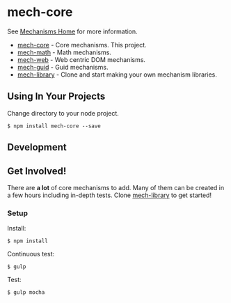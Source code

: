[mech-library-link]: https://github.com/mechanismsjs/mech-library "Clone to easily create new mechanism libraries"
[mech-web-link]: https://github.com/mechanismsjs/mech-web "Web centric DOM mechanisms"
[mech-core-link]: https://github.com/mechanismsjs/mech-core "Core mechanisms"
[mech-math-link]: https://github.com/mechanismsjs/mech-math "Math mechanisms"
[mech-guid-link]: https://github.com/mechanismsjs/mech-guid "Mechanisms for guids"
[mech-home-link]: https://github.com/mechanisms/mech "Home repository for mechanisms"
# mech-core

See [Mechanisms Home][mech-home-link] for more information.

* [mech-core][mech-core-link] - Core mechanisms. This project.
* [mech-math][mech-math-link] - Math mechanisms.
* [mech-web][mech-web-link] - Web centric DOM mechanisms.
* [mech-guid][mech-guid-link] - Guid mechanisms.
* [mech-library][mech-library-link] - Clone and start making your own mechanism libraries.

## Using In Your Projects

Change directory to your node project.

    $ npm install mech-core --save

## Development

## Get Involved!

There are **a lot** of core mechanisms to add. Many of them can be created in a few hours including in-depth tests. Clone [mech-library][mech-library-link] to get started!

### Setup

Install:

    $ npm install
    
Continuous test:

    $ gulp

Test:

    $ gulp mocha
